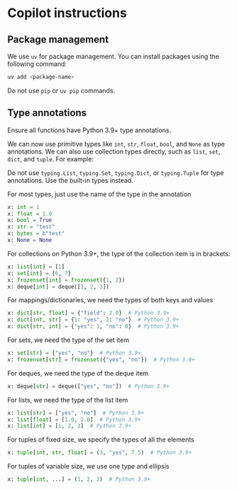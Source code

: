 # Copilot instructions

## Package management

We use `uv` for package management. You can install packages using the following command:

```bash
uv add <package-name>
```

Do not use `pip` or `uv pip` commands.

## Type annotations

Ensure all functions have Python 3.9+ type annotations.

We can now use primitive types like `int`, `str`, `float`, `bool`, and `None` as type annotations. We can also use collection types directly, such as `list`, `set`, `dict`, and `tuple`. For example:

Do not use `typing.List`, `typing.Set`, `typing.Dict`, or `typing.Tuple` for type annotations. Use the built-in types instead.

For most types, just use the name of the type in the annotation
```python
x: int = 1
x: float = 1.0
x: bool = True
x: str = "test"
x: bytes = b"test"
x: None = None
```

For collections on Python 3.9+, the type of the collection item is in brackets:

```python
x: list[int] = [1]
x: set[int] = {6, 7}
x: frozenset[int] = frozenset({1, 2})
x: deque[int] = deque([1, 2, 3])
```

For mappings/dictionaries, we need the types of both keys and values
```python
x: dict[str, float] = {"field": 2.0}  # Python 3.9+
x: dict[int, str] = {1: "yes", 2: "no"}  # Python 3.9+
x: dict[str, int] = {"yes": 1, "no": 0}  # Python 3.9+
```

For sets, we need the type of the set item
```python
x: set[str] = {"yes", "no"}  # Python 3.9+
x: frozenset[str] = frozenset({"yes", "no"})  # Python 3.9+
```

For deques, we need the type of the deque item
```python
x: deque[str] = deque(["yes", "no"])  # Python 3.9+
```

For lists, we need the type of the list item
```python
x: list[str] = ["yes", "no"]  # Python 3.9+
x: list[float] = [1.0, 2.0]  # Python 3.9+
x: list[int] = [1, 2, 3]  # Python 3.9+
```

For tuples of fixed size, we specify the types of all the elements
```python
x: tuple[int, str, float] = (3, "yes", 7.5)  # Python 3.9+
```

For tuples of variable size, we use one type and ellipsis
```python
x: tuple[int, ...] = (1, 2, 3)  # Python 3.9+
```
